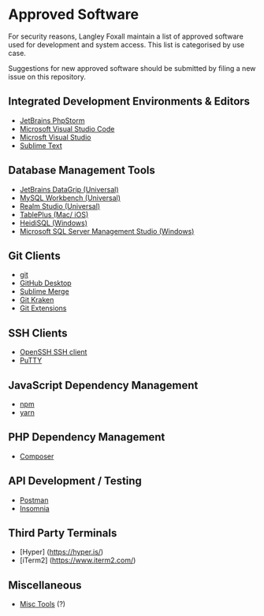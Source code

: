 # Approved Software

For security reasons, Langley Foxall maintain a list of 
approved software used for development and system access. This list
is categorised by use case.

Suggestions for new approved software should be submitted by filing a
new issue on this repository.

## Integrated Development Environments & Editors

* [JetBrains PhpStorm](https://www.jetbrains.com/phpstorm/)
* [Microsoft Visual Studio Code](https://code.visualstudio.com/)
* [Microsft Visual Studio](https://visualstudio.microsoft.com/)
* [Sublime Text](https://www.sublimetext.com/)

## Database Management Tools

* [JetBrains DataGrip (Universal)](https://www.jetbrains.com/datagrip/download/)
* [MySQL Workbench (Universal)](https://www.mysql.com/products/workbench/)
* [Realm Studio (Universal)](https://realm.io/products/realm-studio/)
* [TablePlus (Mac/ iOS)](https://tableplus.io/)
* [HeidiSQL (Windows)](https://www.heidisql.com/)
* [Microsoft SQL Server Management Studio (Windows)](https://docs.microsoft.com/en-us/sql/ssms/download-sql-server-management-studio-ssms)

## Git Clients

* [git](https://git-scm.com/)
* [GitHub Desktop](https://desktop.github.com/)
* [Sublime Merge](https://www.sublimemerge.com/)
* [Git Kraken](https://www.gitkraken.com/)
* [Git Extensions](https://github.com/gitextensions/gitextensions)

## SSH Clients

* [OpenSSH SSH client](https://www.openssh.com/)
* [PuTTY](https://www.chiark.greenend.org.uk/~sgtatham/putty/latest.html)

## JavaScript Dependency Management

* [npm](https://www.npmjs.com/get-npm)
* [yarn](https://yarnpkg.com/lang/en/)

## PHP Dependency Management

* [Composer](https://getcomposer.org/)

## API Development / Testing

* [Postman](https://www.getpostman.com/)
* [Insomnia](https://insomnia.rest/)

## Third Party Terminals

* [Hyper] (https://hyper.is/)
* [iTerm2] (https://www.iterm2.com/)

## Miscellaneous

* [Misc Tools](misc-tools.md) (?)

